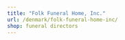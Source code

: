```yaml
---
title: "Folk Funeral Home, Inc."
url: /denmark/folk-funeral-home-inc/
shop: funeral directors
---
```

